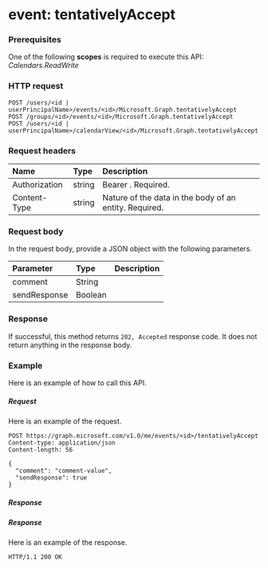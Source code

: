 # event: tentativelyAccept


### Prerequisites
One of the following **scopes** is required to execute this API: _Calendars.ReadWrite_
### HTTP request
<!-- { "blockType": "ignored" } -->
```http
POST /users/<id | userPrincipalName>/events/<id>/Microsoft.Graph.tentativelyAccept
POST /groups/<id>/events/<id>/Microsoft.Graph.tentativelyAccept
POST /users/<id | userPrincipalName>/calendarView/<id>/Microsoft.Graph.tentativelyAccept

```
### Request headers
| Name       | Type | Description|
|:---------------|:--------|:----------|
| Authorization  | string  | Bearer <token>. Required. |
| Content-Type | string  | Nature of the data in the body of an entity. Required. |

### Request body
In the request body, provide a JSON object with the following parameters.

| Parameter	   | Type	|Description|
|:---------------|:--------|:----------|
|comment|String||
|sendResponse|Boolean||

### Response
If successful, this method returns `202, Accepted` response code. It does not return anything in the response body.

### Example
Here is an example of how to call this API.
##### Request
Here is an example of the request.
<!-- {
  "blockType": "request",
  "name": "event_tentativelyaccept"
}-->
```http
POST https://graph.microsoft.com/v1.0/me/events/<id>/tentativelyAccept
Content-type: application/json
Content-length: 56

{
  "comment": "comment-value",
  "sendResponse": true
}
```

##### Response
##### Response
Here is an example of the response. 
<!-- {
  "blockType": "response",
  "truncated": true
} -->
```http
HTTP/1.1 200 OK
```

<!-- uuid: 8fcb5dbc-d5aa-4681-8e31-b001d5168d79
2015-10-25 14:57:30 UTC -->
<!-- {
  "type": "#page.annotation",
  "description": "event: tentativelyAccept",
  "keywords": "",
  "section": "documentation",
  "tocPath": ""
}-->
